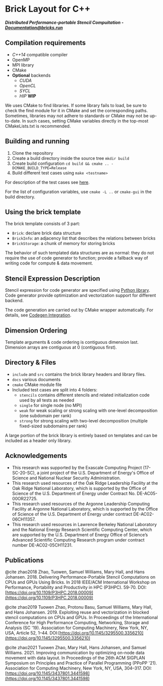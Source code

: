 # Brick Layout for C++

***Distributed Performance-portable Stencil Compuitation - [Documentation@bricks.run](https://bricks.run)***

## Compilation requirements

* *C++14* compatible compiler
* OpenMP
* MPI library
* CMake
* **Optional** backends
    * *CUDA*
    * *OpenCL*
    * *SYCL*
    * *HIP* **WIP**

We uses CMake to find libraries. If some library fails to load,
be sure to check the find module for it in CMake and set the corresponding paths.
Sometimes, libraries may not adhere to standards or CMake may not be up-to-date.
In such cases, setting CMake variables directly in the top-most CMakeLists.txt is recommended.

## Building and running

1. Clone the repository
2. Create a build directory inside the source tree `mkdir build`
3. Create build configuration `cd build && cmake .. -DCMAKE_BUILD_TYPE=Release`
4. Build different test cases using `make <testname>`

For description of the test cases see [here](docs/testcases.md).

For the list of configuration variables, use `cmake -L ..` or `cmake-gui` in the build directory.

## Using the brick template

The brick template consists of 3 part:

* `Brick`: declare brick data structure
* `BrickInfo`: an adjacency list that describes the relations between bricks
* `BrickStorage`: a chunk of memory for storing bricks

The behavior of such templated data structures are as normal:
they do not require the use of code generator to function;
provide a fallback way of writing code for compute & data movement.

## Stencil Expression Description

Stencil expression for code generator are specified using [Python library](docs/stencilExpr.md).
Code generator provide optimization and vectorization support for different backend.

The code generation are carried out by CMake wrapper automatically. For details, see [Codegen Integration](docs/integration.md).

## Dimension Ordering

Template arguments & code ordering is contiguous dimension last. Dimension arrays are contiguous at 0 (contiguous first).

## Directory & Files

* `include` and `src` contains the brick library headers and library files.
* `docs` various documents
* `cmake` CMake module file
* Included test cases are split into 4 folders:
    * `stencils` contains different stencils and related initialization code used by all tests as needed
    * `single` for single node (no MPI)
    * `weak` for weak scaling or strong scaling with one-level decomposition (one subdomain per rank)
    * `strong` for strong scaling with two-level decomposition (multiple fixed-sized subdomains per rank)

A large portion of the brick library is entirely based on templates and can be included as a header only library.

## Acknowledgements

* This research was supported by the Exascale Computing Project (17-SC-20-SC), a joint project of the U.S. Department of Energy's Office of Science and National Nuclear Security Administration.
* This research used resources of the Oak Ridge Leadership Facility at the Oak Ridge National Laboratory, which is supported by the Office of Science of the U.S. Department of Energy under Contract No. DE-AC05-00OR22725.
* This research used resources of the Argonne Leadership Computing Facility at Argonne National Laboratory, which is supported by the Office of Science of the U.S. Department of Energy under contract DE-AC02-06CH11357.
* This research used resources in Lawrence Berkeley National Laboratory and the National Energy Research Scientific Computing Center, which are supported by the U.S. Department of Energy Office of Science’s Advanced Scientific Computing Research program under contract number DE-AC02-05CH11231.

## Publications

@cite zhao2018 Zhao, Tuowen, Samuel Williams, Mary Hall, and Hans Johansen. 2018. Delivering Performance-Portable Stencil Computations on CPUs and GPUs Using Bricks. In 2018 IEEE/ACM International Workshop on Performance, Portability and Productivity in HPC (P3HPC). 59-70. DOI:[https://doi.org/10.1109/P3HPC.2018.00009](https://doi.org/10.1109/P3HPC.2018.00009)

@cite zhao2019 Tuowen Zhao, Protonu Basu, Samuel Williams, Mary Hall, and Hans Johansen. 2019. Exploiting reuse and vectorization in blocked stencil computations on CPUs and GPUs. In Proceedings of the International Conference for High Performance Computing, Networking, Storage and Analysis (SC '19). Association for Computing Machinery, New York, NY, USA, Article 52, 1–44. DOI:[https://doi.org/10.1145/3295500.3356210](https://doi.org/10.1145/3295500.3356210)

@cite zhao2021 Tuowen Zhao, Mary Hall, Hans Johansen, and Samuel Williams. 2021. Improving communication by optimizing on-node data movement with data layout. In Proceedings of the 26th ACM SIGPLAN Symposium on Principles and Practice of Parallel Programming (PPoPP '21). Association for Computing Machinery, New York, NY, USA, 304–317. DOI:[https://doi.org/10.1145/3437801.3441598](https://doi.org/10.1145/3437801.3441598)
